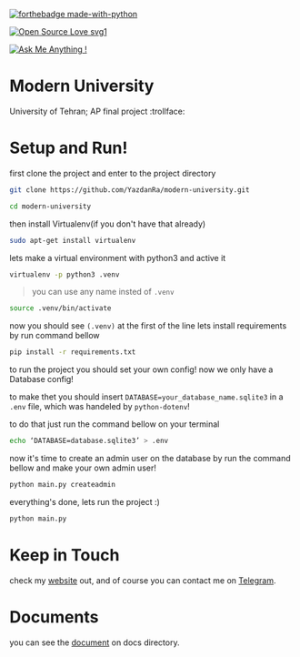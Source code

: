 [![forthebadge made-with-python](http://ForTheBadge.com/images/badges/made-with-python.svg)](https://www.python.org/)


[![Open Source Love svg1](https://badges.frapsoft.com/os/v1/open-source.svg?v=103)](https://github.com/ellerbrock/open-source-badges/)


[![Ask Me Anything !](https://img.shields.io/badge/Ask%20me-anything-1abc9c.svg)](https://t.me/yazdanra)



# Modern University
University of Tehran; AP final project :trollface:


# Setup and Run!

first clone the project and enter to the project directory
```bash
git clone https://github.com/YazdanRa/modern-university.git
```
```bash
cd modern-university
```


then install Virtualenv(if you don't have that already)
```bash
sudo apt-get install virtualenv
```


lets make a virtual environment with python3 and active it
```bash
virtualenv -p python3 .venv
```
> you can use any name insted of `.venv`

```bash
source .venv/bin/activate
```


now you should see `(.venv)` at the first of the line lets install requirements by run command bellow
```bash
pip install -r requirements.txt
```


to run the project you should set your own config! now we only have a Database config!

to make thet you should insert `DATABASE=your_database_name.sqlite3` in a `.env` file, which was handeled by `python-dotenv`!

to do that just run the command bellow on your terminal
```bash
echo ‘DATABASE=database.sqlite3’ > .env
```

now it's time to create an admin user on the database by run the command bellow and make your own admin user!
```bash
python main.py createadmin
```

everything's done, lets run the project :)
```bash
python main.py
```


# Keep in Touch
check my [website](https://yazdanra.github.io) out, and of course you can contact me on [Telegram](https://t.me/yazdan_ra).


# Documents
you can see the [document](https://github.com/YazdanRa/modern-university/blob/master/docs/ModernUniversity.pdf) on docs directory.
